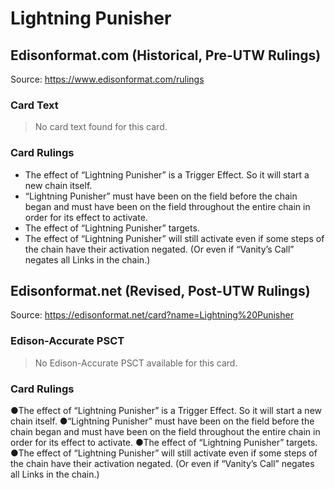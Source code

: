 # Lightning Punisher

## Edisonformat.com (Historical, Pre-UTW Rulings)

Source: https://www.edisonformat.com/rulings

### Card Text

> No card text found for this card.

### Card Rulings

*   The effect of “Lightning Punisher” is a Trigger Effect. So it will start a new chain itself.
*   “Lightning Punisher” must have been on the field before the chain began and must have been on the field throughout the entire chain in order for its effect to activate.
*   The effect of “Lightning Punisher” targets.
*   The effect of “Lightning Punisher” will still activate even if some steps of the chain have their activation negated. (Or even if “Vanity’s Call” negates all Links in the chain.)

## Edisonformat.net (Revised, Post-UTW Rulings)

Source: https://edisonformat.net/card?name=Lightning%20Punisher

### Edison-Accurate PSCT

> No Edison-Accurate PSCT available for this card.

### Card Rulings

●The effect of “Lightning Punisher” is a Trigger Effect. So it will start a new chain itself.
●“Lightning Punisher” must have been on the field before the chain began and must have been on the field throughout the entire chain in order for its effect to activate.
●The effect of “Lightning Punisher” targets.
●The effect of “Lightning Punisher” will still activate even if some steps of the chain have their activation negated. (Or even if “Vanity’s Call” negates all Links in the chain.)
            